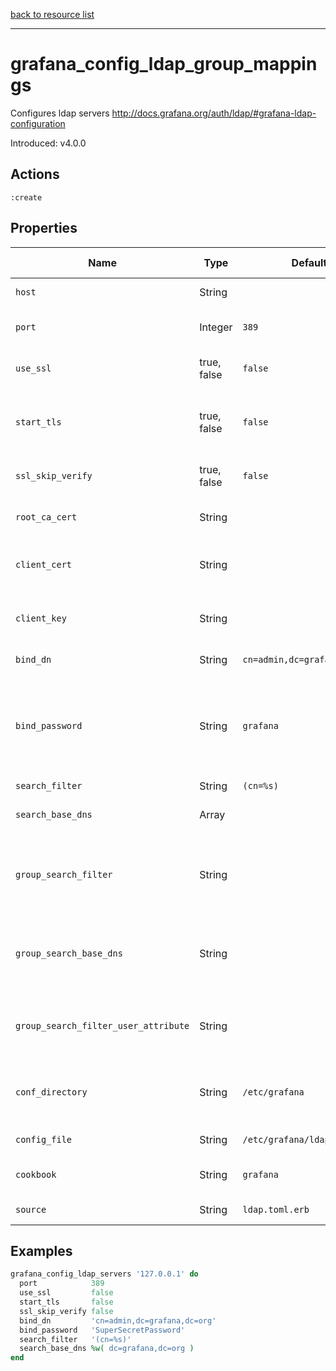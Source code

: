 [back to resource list](https://github.com/sous-chefs/grafana#resources)

---

# grafana_config_ldap_group_mappings

Configures ldap servers <http://docs.grafana.org/auth/ldap/#grafana-ldap-configuration>

Introduced: v4.0.0

## Actions

`:create`

## Properties

| Name                                  | Type          |  Default                 | Description                                                               | Allowed Values
| ------------------------------------- | ------------- | ------------------------ | ------------------------------------------------------------------------- | --- |
| `host`                                | String        |                          | Name Property, Ldap server host |
| `port`                                | Integer       | `389`                    | Port to connect to host on | Admin Editor Viewer
| `use_ssl`                             | true, false   | `false`                  |Set to true if ldap server supports TLS| true, false
| `start_tls`                           | true, false   | `false`                  | Set to true if connect ldap server with STARTTLS pattern  | true, false
| `ssl_skip_verify`                     | true, false   | `false`                  | set to true if you want to skip ssl cert validation | true, false
| `root_ca_cert`                        | String        |                          | set to the path to your root CA certificate  |
| `client_cert`                         | String        |                          | Authentication against LDAP servers requiring client certificates |
| `client_key`                          | String        |                          | Authentication against LDAP servers requiring client certificates |
| `bind_dn`                             | String        | `cn=admin,dc=grafana,dc=org`| Search user bind dn |
| `bind_password`                       | String        | `grafana`                | Search user bind password, If the password contains # or ; you have to wrap it with triple quotes. Ex """#password;""" |
| `search_filter`                       | String        | `(cn=%s)`                | User search filter |
| `search_base_dns`                     | Array         |                          | An array of base dns to search through |
| `group_search_filter`                 | String        |                          | POSIX, Group search filter, to retrieve the groups of which the user is a member  |
| `group_search_base_dns`               | String        |                          | POSIX, An array of the base DNs to search through for groups. Typically uses ou=groups |
| `group_search_filter_user_attribute`  | String        |                          | POSIX, the %s in the search filter will be replaced with the attribute defined below |
| `conf_directory`                      | String        | `/etc/grafana`           | The directory where the Grafana configuration resides                     | Valid directory
| `config_file`                         | String        | `/etc/grafana/ldap.toml` | The Grafana configuration file                                            | Valid file path
| `cookbook`                            | String        | `grafana`                | Which cookbook to look in for the template                                |
| `source`                              | String        | `ldap.toml.erb`          | Name of the template                                                      |

## Examples

```ruby
grafana_config_ldap_servers '127.0.0.1' do
  port            389
  use_ssl         false
  start_tls       false
  ssl_skip_verify false
  bind_dn         'cn=admin,dc=grafana,dc=org'
  bind_password   'SuperSecretPassword'
  search_filter   '(cn=%s)'
  search_base_dns %w( dc=grafana,dc=org )
end
```
